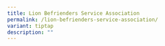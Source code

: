 ```yaml
---
title: Lion Befrienders Service Association
permalink: /lion-befrienders-service-association/
variant: tiptap
description: ""
---
```

